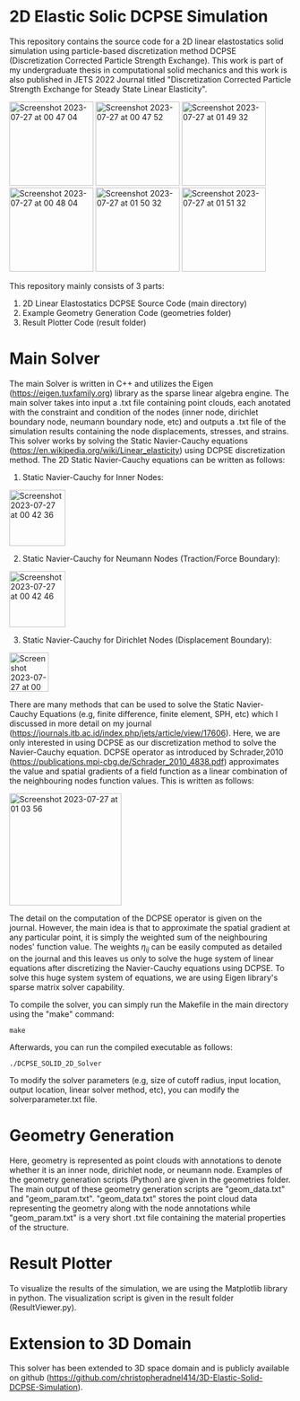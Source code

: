 # 2D Elastic Solic DCPSE Simulation
This repository contains the source code for a 2D linear elastostatics solid simulation using particle-based discretization method DCPSE (Discretization Corrected Particle Strength Exchange). This work is part of my undergraduate thesis in computational solid mechanics and this work is also published in JETS 2022 Journal titled "Discretization Corrected Particle Strength Exchange for Steady State Linear Elasticity". 

<img height="150" alt="Screenshot 2023-07-27 at 00 47 04" src="https://github.com/christopheradnel414/2D-Elastic-Solid-DCPSE-Simulation/assets/41734037/013c7c04-f879-40f0-a56a-b835abb52dbb">
<img height="150" alt="Screenshot 2023-07-27 at 00 47 52" src="https://github.com/christopheradnel414/2D-Elastic-Solid-DCPSE-Simulation/assets/41734037/e4c2e8d8-7a25-4079-9d84-170987da16a0">
<img height="150" alt="Screenshot 2023-07-27 at 01 49 32" src="https://github.com/christopheradnel414/2D-Elastic-Solid-DCPSE-Simulation/assets/41734037/d61289ec-5fe1-4727-8835-e3c3f891fbdb">
<img height="150" alt="Screenshot 2023-07-27 at 00 48 04" src="https://github.com/christopheradnel414/2D-Elastic-Solid-DCPSE-Simulation/assets/41734037/14dbed55-1557-40d8-a93b-aa8f45a55e76">
<img height="150" alt="Screenshot 2023-07-27 at 01 50 32" src="https://github.com/christopheradnel414/2D-Elastic-Solid-DCPSE-Simulation/assets/41734037/d43a4c82-86d8-426e-8f8c-93efdb06818d">
<img height="150" alt="Screenshot 2023-07-27 at 01 51 32" src="https://github.com/christopheradnel414/2D-Elastic-Solid-DCPSE-Simulation/assets/41734037/2b74f0c2-f303-4d55-b7a5-f47a8affa96b">







This repository mainly consists of 3 parts:
1. 2D Linear Elastostatics DCPSE Source Code (main directory)
2. Example Geometry Generation Code (geometries folder)
3. Result Plotter Code (result folder)

# Main Solver
The main Solver is written in C++ and utilizes the Eigen (https://eigen.tuxfamily.org) library as the sparse linear algebra engine. The main solver takes into input a .txt file containing point clouds, each anotated with the constraint and condition of the nodes (inner node, dirichlet boundary node, neumann boundary node, etc) and outputs a .txt file of the simulation results containing the node displacements, stresses, and strains. This solver works by solving the Static Navier-Cauchy equations (https://en.wikipedia.org/wiki/Linear_elasticity) using DCPSE discretization method. The 2D Static Navier-Cauchy equations can be written as follows:

1. Static Navier-Cauchy for Inner Nodes:
<img height="100" alt="Screenshot 2023-07-27 at 00 42 36" src="https://github.com/christopheradnel414/2D-Elastic-Solid-DCPSE-Simulation/assets/41734037/f02865cf-ff84-4b38-97b9-4aeb8a15e7f2">

2. Static Navier-Cauchy for Neumann Nodes (Traction/Force Boundary):
<img height="100" alt="Screenshot 2023-07-27 at 00 42 46" src="https://github.com/christopheradnel414/2D-Elastic-Solid-DCPSE-Simulation/assets/41734037/138f0154-5cfb-4428-a17c-ceec1e6dcda1">

3. Static Navier-Cauchy for Dirichlet Nodes (Displacement Boundary):
<img height="70" alt="Screenshot 2023-07-27 at 00 42 58" src="https://github.com/christopheradnel414/2D-Elastic-Solid-DCPSE-Simulation/assets/41734037/34f4ac2b-c501-4d77-b175-994021ad1846">

There are many methods that can be used to solve the Static Navier-Cauchy Equations (e.g, finite difference, finite element, SPH, etc) which I discussed in more detail on my journal (https://journals.itb.ac.id/index.php/jets/article/view/17606). Here, we are only interested in using DCPSE as our discretization method to solve the Navier-Cauchy equation. DCPSE operator as introduced by Schrader,2010 (https://publications.mpi-cbg.de/Schrader_2010_4838.pdf) approximates the value and spatial gradients of a field function as a linear combination of the neighbouring nodes function values. This is written as follows:

<img height="200" alt="Screenshot 2023-07-27 at 01 03 56" src="https://github.com/christopheradnel414/2D-Elastic-Solid-DCPSE-Simulation/assets/41734037/d503a3fb-bb3c-4904-a4cd-be936ec17188">

The detail on the computation of the DCPSE operator is given on the journal. However, the main idea is that to approximate the spatial gradient at any particular point, it is simply the weighted sum of the neighbouring nodes' function value. The weights $\eta_{ij}$ can be easily computed as detailed on the journal and this leaves us only to solve the huge system of linear equations after discretizing the Navier-Cauchy equations using DCPSE. To solve this huge system system of equations, we are using Eigen library's sparse matrix solver capability.

To compile the solver, you can simply run the Makefile in the main directory using the "make" command:
```
make
```

Afterwards, you can run the compiled executable as follows:
```
./DCPSE_SOLID_2D_Solver
```

To modify the solver parameters (e.g, size of cutoff radius, input location, output location, linear solver method, etc), you can modify the solverparameter.txt file.

# Geometry Generation
Here, geometry is represented as point clouds with annotations to denote whether it is an inner node, dirichlet node, or neumann node. Examples of the geometry generation scripts (Python) are given in the geometries folder. The main output of these geometry generation scripts are "geom_data.txt" and "geom_param.txt". "geom_data.txt" stores the point cloud data representing the geometry along with the node annotations while "geom_param.txt" is a very short .txt file containing the material properties of the structure.

# Result Plotter
To visualize the results of the simulation, we are using the Matplotlib library in python. The visualization script is given in the result folder (ResultViewer.py).

# Extension to 3D Domain
This solver has been extended to 3D space domain and is publicly available on github (https://github.com/christopheradnel414/3D-Elastic-Solid-DCPSE-Simulation).

